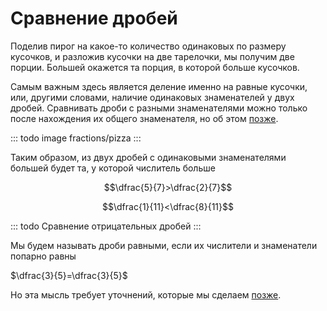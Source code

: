 # Сравнение дробей

Поделив пирог на какое-то количество одинаковых по размеру кусочков, и разложив кусочки на две тарелочки, мы получим две порции. Большей окажется та порция, в которой больше кусочков.

Самым важным здесь является деление именно на равные кусочки, или, другими словами, наличие одинаковых знаменателей у двух дробей. Сравнивать дроби с разными знаменателями можно только после нахождения их общего знаменателя, но об этом [позже]('#').

::: todo image
fractions/pizza
:::

Таким образом, из двух дробей с одинаковыми знаменателями большей будет та, у которой числитель больше

$$\dfrac{5}{7}>\dfrac{2}{7}$$

$$\dfrac{1}{11}<\dfrac{8}{11}$$

::: todo
Сравнение отрицательных дробей
:::

Мы будем называть дроби равными, если их числители и знаменатели попарно равны

$\dfrac{3}{5}=\dfrac{3}{5}$

Но эта мысль требует уточнений, которые мы сделаем [позже]('#').
